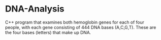 # DNA-Analysis
C++ program that examines both hemoglobin genes for each of four people, with each gene consisting of 444 DNA bases (A,C,G,T). These are the four bases (letters) that make up DNA.
